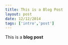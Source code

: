 ```yaml
---
title: This is a Blog Post
layout: post
date: 12/12/2014
tags: ['intro','post']
---
```


This is a **blog post**
